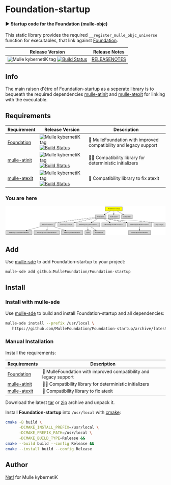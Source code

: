 # Foundation-startup

#### ▶️  Startup code for the Foundation (mulle-objc)

This static library provides the required `__register_mulle_objc_universe`
function for executables, that link against
[Foundation](//github.com/MulleFoundation/Foundation).


| Release Version                                       | Release Notes
|-------------------------------------------------------|--------------
| ![Mulle kybernetiK tag](https://img.shields.io/github/tag/MulleFoundation/Foundation-startup.svg?branch=release) [![Build Status](https://github.com/MulleFoundation/Foundation-startup/workflows/CI/badge.svg?branch=release)](//github.com/MulleFoundation/Foundation-startup/actions) | [RELEASENOTES](RELEASENOTES.md) |





## Info

The main raison d'être of Foundation-startup as a
seperate library is to bequeath the required dependencies
[mulle-atinit](//github.com/mulle-core/mulle-atinit) and
[mulle-atexit](//github.com/mulle-core/mulle-atexit) for linking with the
executable.



## Requirements

|   Requirement         | Release Version  | Description
|-----------------------|------------------|---------------
| [Foundation](https://github.com/MulleFoundation/Foundation) | ![Mulle kybernetiK tag](https://img.shields.io/github/tag//.svg) [![Build Status](https://github.com///workflows/CI/badge.svg?branch=release)](https://github.com///actions/workflows/mulle-sde-ci.yml) | 💍 MulleFoundation with improved compatibility and legacy support
| [mulle-atinit](https://github.com/mulle-core/mulle-atinit) | ![Mulle kybernetiK tag](https://img.shields.io/github/tag//.svg) [![Build Status](https://github.com///workflows/CI/badge.svg?branch=release)](https://github.com///actions/workflows/mulle-sde-ci.yml) | 🤱🏼 Compatibility library for deterministic initializers
| [mulle-atexit](https://github.com/mulle-core/mulle-atexit) | ![Mulle kybernetiK tag](https://img.shields.io/github/tag//.svg) [![Build Status](https://github.com///workflows/CI/badge.svg?branch=release)](https://github.com///actions/workflows/mulle-sde-ci.yml) | 👼 Compatibility library to fix atexit

### You are here

![Overview](overview.dot.svg)

## Add

Use [mulle-sde](//github.com/mulle-sde) to add Foundation-startup to your project:

``` sh
mulle-sde add github:MulleFoundation/Foundation-startup
```

## Install

### Install with mulle-sde

Use [mulle-sde](//github.com/mulle-sde) to build and install Foundation-startup and all dependencies:

``` sh
mulle-sde install --prefix /usr/local \
   https://github.com/MulleFoundation/Foundation-startup/archive/latest.tar.gz
```

### Manual Installation

Install the requirements:

| Requirements                                 | Description
|----------------------------------------------|-----------------------
| [Foundation](https://github.com/MulleFoundation/Foundation)             | 💍 MulleFoundation with improved compatibility and legacy support
| [mulle-atinit](https://github.com/mulle-core/mulle-atinit)             | 🤱🏼 Compatibility library for deterministic initializers
| [mulle-atexit](https://github.com/mulle-core/mulle-atexit)             | 👼 Compatibility library to fix atexit

Download the latest [tar](https://github.com/MulleFoundation/Foundation-startup/archive/refs/tags/latest.tar.gz) or [zip](https://github.com/MulleFoundation/Foundation-startup/archive/refs/tags/latest.zip) archive and unpack it.

Install **Foundation-startup** into `/usr/local` with [cmake](https://cmake.org):

``` sh
cmake -B build \
      -DCMAKE_INSTALL_PREFIX=/usr/local \
      -DCMAKE_PREFIX_PATH=/usr/local \
      -DCMAKE_BUILD_TYPE=Release &&
cmake --build build --config Release &&
cmake --install build --config Release
```

## Author

[Nat!](https://mulle-kybernetik.com/weblog) for Mulle kybernetiK  


